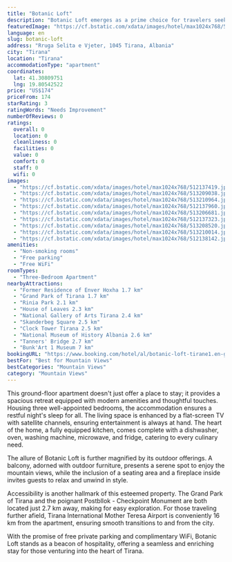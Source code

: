 ```yaml
---
title: "Botanic Loft"
description: "Botanic Loft emerges as a prime choice for travelers seeking a blend of comfort and convenience in Tirana."
featuredImage: "https://cf.bstatic.com/xdata/images/hotel/max1024x768/512137419.jpg?k=c31fee80326a739a62aae8d1167620b6ed7928c3669877f57ae7078f29736b07&o=&hp=1"
language: en
slug: botanic-loft
address: "Rruga Selita e Vjeter, 1045 Tirana, Albania"
city: "Tirana"
location: "Tirana"
accommodationType: "apartment"
coordinates:
  lat: 41.30809751
  lng: 19.80542522
price: "US$174"
priceFrom: 174
starRating: 3
ratingWords: "Needs Improvement"
numberOfReviews: 0
ratings:
  overall: 0
  location: 0
  cleanliness: 0
  facilities: 0
  value: 0
  comfort: 0
  staff: 0
  wifi: 0
images:
  - "https://cf.bstatic.com/xdata/images/hotel/max1024x768/512137419.jpg?k=c31fee80326a739a62aae8d1167620b6ed7928c3669877f57ae7078f29736b07&o=&hp=1"
  - "https://cf.bstatic.com/xdata/images/hotel/max1024x768/513209038.jpg?k=1a3c968299dc7d7cb914af939d37dd40e0308f4294e1a9d67c8f3fd270e1c57e&o=&hp=1"
  - "https://cf.bstatic.com/xdata/images/hotel/max1024x768/513210964.jpg?k=e56168dc96368219192601a29459da82522ae526e6151936c7a7bb3d634eda22&o=&hp=1"
  - "https://cf.bstatic.com/xdata/images/hotel/max1024x768/512137960.jpg?k=e9569c0aeb5829cc0b0e1f44bed546f26e71e1d98448700b230e3450bbb98fbc&o=&hp=1"
  - "https://cf.bstatic.com/xdata/images/hotel/max1024x768/513206681.jpg?k=70ce4aa62a90e3014480d0cb3e2ad6bca70845e06ae8f451ec5c450e1a8223da&o=&hp=1"
  - "https://cf.bstatic.com/xdata/images/hotel/max1024x768/512137323.jpg?k=ead48878593d7780577298f6e924ce21a63978183be6b41c8976b7bd5cc9a1e7&o=&hp=1"
  - "https://cf.bstatic.com/xdata/images/hotel/max1024x768/513208520.jpg?k=bca0baf3b2fa67e5a834cc86cf49046a1d72c70c8ca0d4b00590fe760347f5d9&o=&hp=1"
  - "https://cf.bstatic.com/xdata/images/hotel/max1024x768/513210014.jpg?k=c10d28f954daed9c6d2ed258c7c78e8adc0fe65484e87630d046ac004356d355&o=&hp=1"
  - "https://cf.bstatic.com/xdata/images/hotel/max1024x768/512138142.jpg?k=547d744f3fc6a5b93aed8468ea6adcf3a176bae5ae3ea9aa20f6c01f07f0d6ad&o=&hp=1"
amenities:
  - "Non-smoking rooms"
  - "Free parking"
  - "Free WiFi"
roomTypes:
  - "Three-Bedroom Apartment"
nearbyAttractions:
  - "Former Residence of Enver Hoxha 1.7 km"
  - "Grand Park of Tirana 1.7 km"
  - "Rinia Park 2.1 km"
  - "House of Leaves 2.3 km"
  - "National Gallery of Arts Tirana 2.4 km"
  - "Skanderbeg Square 2.5 km"
  - "Clock Tower Tirana 2.5 km"
  - "National Museum of History Albania 2.6 km"
  - "Tanners' Bridge 2.7 km"
  - "Bunk'Art 1 Museum 7 km"
bookingURL: "https://www.booking.com/hotel/al/botanic-loft-tirane1.en-gb.html?aid=8035640"
bestFor: "Best for Mountain Views"
bestCategories: "Mountain Views"
category: "Mountain Views"
---
```


This ground-floor apartment doesn't just offer a place to stay; it provides a spacious retreat equipped with modern amenities and thoughtful touches. Housing three well-appointed bedrooms, the accommodation ensures a restful night's sleep for all. The living space is enhanced by a flat-screen TV with satellite channels, ensuring entertainment is always at hand. The heart of the home, a fully equipped kitchen, comes complete with a dishwasher, oven, washing machine, microwave, and fridge, catering to every culinary need.

The allure of Botanic Loft is further magnified by its outdoor offerings. A balcony, adorned with outdoor furniture, presents a serene spot to enjoy the mountain views, while the inclusion of a seating area and a fireplace inside invites guests to relax and unwind in style.

Accessibility is another hallmark of this esteemed property. The Grand Park of Tirana and the poignant Postbllok - Checkpoint Monument are both located just 2.7 km away, making for easy exploration. For those traveling further afield, Tirana International Mother Teresa Airport is conveniently 16 km from the apartment, ensuring smooth transitions to and from the city.

With the promise of free private parking and complimentary WiFi, Botanic Loft stands as a beacon of hospitality, offering a seamless and enriching stay for those venturing into the heart of Tirana.